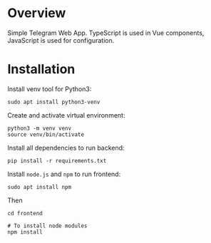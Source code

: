 # Overview
Simple Telegram Web App. TypeScript is used in Vue components, JavaScript is used for configuration.

# Installation
Install venv tool for Python3:
```
sudo apt install python3-venv
```
Create and activate virtual environment:
```
python3 -m venv venv
source venv/bin/activate
```
Install all dependencies to run backend:
```
pip install -r requirements.txt
```
Install ```node.js``` and ```npm``` to run frontend:
```
sudo apt install npm
```
Then
```
cd frontend

# To install node modules
npm install
```
